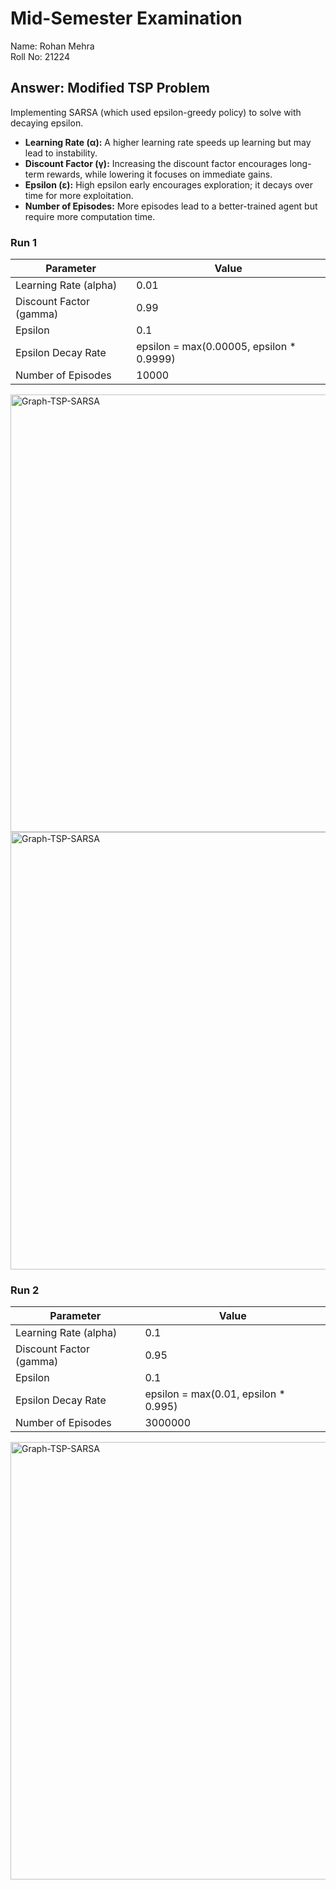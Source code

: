 # Mid-Semester Examination

Name: Rohan Mehra  
Roll No: 21224

## Answer: Modified TSP Problem

Implementing SARSA (which used epsilon-greedy policy) to solve with decaying epsilon.

+ **Learning Rate (α):** A higher learning rate speeds up learning but may lead to instability.  
+ **Discount Factor (γ):** Increasing the discount factor encourages long-term rewards, while lowering it focuses on immediate gains.  
+ **Epsilon (ε):** High epsilon early encourages exploration; it decays over time for more exploitation.  
+ **Number of Episodes:** More episodes lead to a better-trained agent but require more computation time.

### Run 1

| Parameter                | Value                                     | 
|--------------------------|-------------------------------------------|
| Learning Rate (alpha)    | 0.01                                      | 
| Discount Factor (gamma)  | 0.99                                      | 
| Epsilon                  | 0.1                                       | 
| Epsilon Decay Rate       | epsilon = max(0.00005, epsilon * 0.9999)  | 
| Number of Episodes       | 10000                                     | 

<img src="https://github.com/user-attachments/assets/619c2ffd-79be-49dd-821d-b1bd958ae6a2" alt="Graph-TSP-SARSA" width="700"/>

<img src="https://github.com/user-attachments/assets/6c9a8d0c-17f8-4319-90cc-8bfd894f1f89" alt="Graph-TSP-SARSA" width="700"/>

### Run 2

| Parameter                | Value                                     | 
|--------------------------|-------------------------------------------|
| Learning Rate (alpha)    | 0.1                                       | 
| Discount Factor (gamma)  | 0.95                                      | 
| Epsilon                  | 0.1                                       | 
| Epsilon Decay Rate       | epsilon = max(0.01, epsilon * 0.995)      | 
| Number of Episodes       | 3000000                                   |

<img src="https://github.com/user-attachments/assets/6ad2165c-1590-4466-b335-c94658d63f27" alt="Graph-TSP-SARSA" width="700"/>



